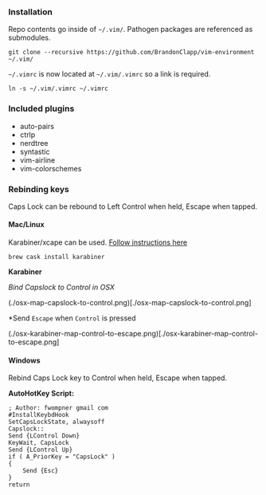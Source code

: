 ### Installation

Repo contents go inside of `~/.vim/`. Pathogen packages are referenced as submodules.

```
git clone --recursive https://github.com/BrandonClapp/vim-environment ~/.vim/
```

`~/.vimrc` is now located at `~/.vim/.vimrc` so a link is required.


```
ln -s ~/.vim/.vimrc ~/.vimrc
```

### Included plugins
- auto-pairs
- ctrlp
- nerdtree
- syntastic
- vim-airline
- vim-colorschemes

### Rebinding keys

Caps Lock can be rebound to Left Control when held, Escape when tapped.

#### Mac/Linux

Karabiner/xcape can be used. [Follow instructions here](http://www.economyofeffort.com/2014/08/11/beyond-ctrl-remap-make-that-caps-lock-key-useful/)

```
brew cask install karabiner
```

**Karabiner**

*Bind Capslock to Control in OSX*

(./osx-map-capslock-to-control.png)[./osx-map-capslock-to-control.png]

*Send `Escape` when `Control` is pressed

(./osx-karabiner-map-control-to-escape.png)[./osx-karabiner-map-control-to-escape.png]

#### Windows

Rebind Caps Lock key to Control when held, Escape when tapped.

**AutoHotKey Script:**

```
; Author: fwompner gmail com
#InstallKeybdHook
SetCapsLockState, alwaysoff
Capslock::
Send {LControl Down}
KeyWait, CapsLock
Send {LControl Up}
if ( A_PriorKey = "CapsLock" )
{
    Send {Esc}
}
return
```
